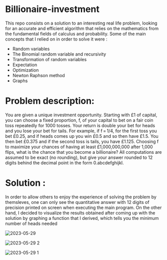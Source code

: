 # Billionaire-investment
This repo consists on a solution to an interesting real life problem, looking for an accurate and efficient algorithm that relies on the mathematics from the fundamental fields of calculus and probability.
Some of the main concepts that I relied on in order to solve it were : 
- Random variables
- The Binomial random variable and recursivity
- Transformation of random variables
- Expectation
- Optimization 
- Newton Raphson method
- Graphs

# Problem description: 
You are given a unique investment opportunity.
Starting with £1 of capital, you can choose a fixed proportion, f, of your capital to bet on a fair coin toss repeatedly for 1000 tosses.
Your return is double your bet for heads and you lose your bet for tails.
For example, if f = 1/4, for the first toss you bet £0.25, and if heads comes up you win £0.5 and so then have £1.5. You then bet £0.375 and if the second toss is tails, you have £1.125.
Choosing f to maximize your chances of having at least £1,000,000,000 after 1,000 flips, what is the chance that you become a billionaire?
All computations are assumed to be exact (no rounding), but give your answer rounded to 12 digits behind the decimal point in the form 0.abcdefghijkl.

# Solution :
In order to allow others to enjoy the experience of solving the problem by themsleves, one can only see the quantitative answer with 12 digits of precision printed on screen when executing the main program. On the other hand, I decided to visualize the results obtained after coming up with the solution by graphing a function that I derived, which tells you the minimum number of heads needed


![2023-05-29](https://github.com/Panithecracker/Billionaire-investment/assets/97905110/bac57965-2ec4-4c51-9de8-a0152a5e5644)

![2023-05-29 2](https://github.com/Panithecracker/Billionaire-investment/assets/97905110/22337ccb-db2e-4d94-90c6-9e8e4681c679)

![2023-05-29 1](https://github.com/Panithecracker/Billionaire-investment/assets/97905110/350a62c8-92d8-4a65-b71f-65b75e133318)

